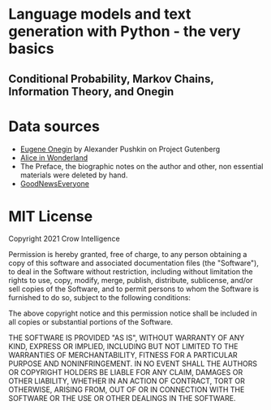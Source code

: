# Language models and text generation with Python - the very basics

## Conditional Probability, Markov Chains, Information Theory, and Onegin

# Data sources
+ [Eugene Onegin](https://www.gutenberg.org/files/23997/23997-0.txt) by Alexander Pushkin on Project Gutenberg
+ [Alice in Wonderland](https://www.gutenberg.org/files/11/11-0.txt)
+ The Preface, the biographic notes on the author and other,
non essential materials were deleted by hand.
+ [GoodNewsEveryone](https://www.ims.uni-stuttgart.de/forschung/ressourcen/korpora/goodnewseveryone/)


# MIT License
Copyright 2021 Crow Intelligence

Permission is hereby granted, free of charge, to any person obtaining a copy of this software and associated documentation files (the "Software"), to deal in the Software without restriction, including without limitation the rights to use, copy, modify, merge, publish, distribute, sublicense, and/or sell copies of the Software, and to permit persons to whom the Software is furnished to do so, subject to the following conditions:

The above copyright notice and this permission notice shall be included in all copies or substantial portions of the Software.

THE SOFTWARE IS PROVIDED "AS IS", WITHOUT WARRANTY OF ANY KIND, EXPRESS OR IMPLIED, INCLUDING BUT NOT LIMITED TO THE WARRANTIES OF MERCHANTABILITY, FITNESS FOR A PARTICULAR PURPOSE AND NONINFRINGEMENT. IN NO EVENT SHALL THE AUTHORS OR COPYRIGHT HOLDERS BE LIABLE FOR ANY CLAIM, DAMAGES OR OTHER LIABILITY, WHETHER IN AN ACTION OF CONTRACT, TORT OR OTHERWISE, ARISING FROM, OUT OF OR IN CONNECTION WITH THE SOFTWARE OR THE USE OR OTHER DEALINGS IN THE SOFTWARE.